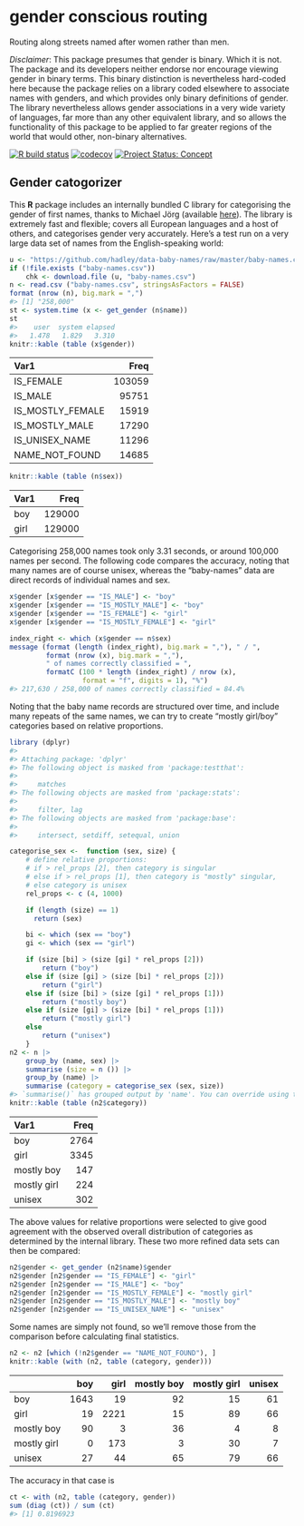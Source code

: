 <!-- README.md is generated from README.Rmd. Please edit that file -->

# gender conscious routing

Routing along streets named after women rather than men.

*Disclaimer*: This package presumes that gender is binary. Which it is
not. The package and its developers neither endorse nor encourage
viewing gender in binary terms. This binary distinction is nevertheless
hard-coded here because the package relies on a library coded elsewhere
to associate names with genders, and which provides only binary
definitions of gender. The library nevertheless allows gender
associations in a very wide variety of languages, far more than any
other equivalent library, and so allows the functionality of this
package to be applied to far greater regions of the world that would
other, non-binary alternatives.

<!-- badges: start -->

[![R build
status](https://github.com/mpadge/gender-conscious-routing/workflows/R-CMD-check/badge.svg)](https://github.com/mpadge/gender-conscious-routing/actions?query=workflow%3AR-CMD-check)
[![codecov](https://codecov.io/gh/mpadge/gender-conscious-routing/branch/master/graph/badge.svg)](https://codecov.io/gh/mpadge/gender-conscious-routing)
[![Project Status:
Concept](http://www.repostatus.org/badges/latest/concept.svg)](http://www.repostatus.org/#concept)
<!-- badges: end -->

## Gender catogorizer

This **R** package includes an internally bundled C library for
categorising the gender of first names, thanks to Michael Jörg
(available [here](https://www.heise.de/ct/ftp/07/17/182/)). The library
is extremely fast and flexible; covers all European languages and a host
of others, and categorises gender very accurately. Here’s a test run on
a very large data set of names from the English-speaking world:

``` r
u <- "https://github.com/hadley/data-baby-names/raw/master/baby-names.csv"
if (!file.exists ("baby-names.csv"))
    chk <- download.file (u, "baby-names.csv")
n <- read.csv ("baby-names.csv", stringsAsFactors = FALSE)
format (nrow (n), big.mark = ",")
#> [1] "258,000"
st <- system.time (x <- get_gender (n$name))
st
#>    user  system elapsed 
#>   1.478   1.829   3.310
knitr::kable (table (x$gender))
```

| Var1             |   Freq |
|:-----------------|-------:|
| IS_FEMALE        | 103059 |
| IS_MALE          |  95751 |
| IS_MOSTLY_FEMALE |  15919 |
| IS_MOSTLY_MALE   |  17290 |
| IS_UNISEX_NAME   |  11296 |
| NAME_NOT_FOUND   |  14685 |

``` r
knitr::kable (table (n$sex))
```

| Var1 |   Freq |
|:-----|-------:|
| boy  | 129000 |
| girl | 129000 |

Categorising 258,000 names took only 3.31 seconds, or around 100,000
names per second. The following code compares the accuracy, noting that
many names are of course unisex, whereas the “baby-names” data are
direct records of individual names and sex.

``` r
x$gender [x$gender == "IS_MALE"] <- "boy"
x$gender [x$gender == "IS_MOSTLY_MALE"] <- "boy"
x$gender [x$gender == "IS_FEMALE"] <- "girl"
x$gender [x$gender == "IS_MOSTLY_FEMALE"] <- "girl"

index_right <- which (x$gender == n$sex)
message (format (length (index_right), big.mark = ","), " / ",
         format (nrow (x), big.mark = ","),
         " of names correctly classified = ",
         formatC (100 * length (index_right) / nrow (x),
                  format = "f", digits = 1), "%")
#> 217,630 / 258,000 of names correctly classified = 84.4%
```

Noting that the baby name records are structured over time, and include
many repeats of the same names, we can try to create “mostly girl/boy”
categories based on relative proportions.

``` r
library (dplyr)
#> 
#> Attaching package: 'dplyr'
#> The following object is masked from 'package:testthat':
#> 
#>     matches
#> The following objects are masked from 'package:stats':
#> 
#>     filter, lag
#> The following objects are masked from 'package:base':
#> 
#>     intersect, setdiff, setequal, union

categorise_sex <-  function (sex, size) {
    # define relative proportions:
    # if > rel_props [2], then category is singular
    # else if > rel_props [1], then category is "mostly" singular,
    # else category is unisex
    rel_props <- c (4, 1000)

    if (length (size) == 1)
      return (sex)

    bi <- which (sex == "boy")
    gi <- which (sex == "girl")

    if (size [bi] > (size [gi] * rel_props [2]))
        return ("boy")
    else if (size [gi] > (size [bi] * rel_props [2]))
        return ("girl")
    else if (size [bi] > (size [gi] * rel_props [1]))
        return ("mostly boy")
    else if (size [gi] > (size [bi] * rel_props [1]))
        return ("mostly girl")
    else
        return ("unisex")
    }
n2 <- n |>
    group_by (name, sex) |>
    summarise (size = n ()) |>
    group_by (name) |>
    summarise (category = categorise_sex (sex, size))
#> `summarise()` has grouped output by 'name'. You can override using the `.groups` argument.
knitr::kable (table (n2$category))
```

| Var1        | Freq |
|:------------|-----:|
| boy         | 2764 |
| girl        | 3345 |
| mostly boy  |  147 |
| mostly girl |  224 |
| unisex      |  302 |

The above values for relative proportions were selected to give good
agreement with the observed overall distribution of categories as
determined by the internal library. These two more refined data sets can
then be compared:

``` r
n2$gender <- get_gender (n2$name)$gender
n2$gender [n2$gender == "IS_FEMALE"] <- "girl"
n2$gender [n2$gender == "IS_MALE"] <- "boy"
n2$gender [n2$gender == "IS_MOSTLY_FEMALE"] <- "mostly girl"
n2$gender [n2$gender == "IS_MOSTLY_MALE"] <- "mostly boy"
n2$gender [n2$gender == "IS_UNISEX_NAME"] <- "unisex"
```

Some names are simply not found, so we’ll remove those from the
comparison before calculating final statistics.

``` r
n2 <- n2 [which (!n2$gender == "NAME_NOT_FOUND"), ]
knitr::kable (with (n2, table (category, gender)))
```

|             |  boy | girl | mostly boy | mostly girl | unisex |
|:------------|-----:|-----:|-----------:|------------:|-------:|
| boy         | 1643 |   19 |         92 |          15 |     61 |
| girl        |   19 | 2221 |         15 |          89 |     66 |
| mostly boy  |   90 |    3 |         36 |           4 |      8 |
| mostly girl |    0 |  173 |          3 |          30 |      7 |
| unisex      |   27 |   44 |         65 |          79 |     66 |

The accuracy in that case is

``` r
ct <- with (n2, table (category, gender))
sum (diag (ct)) / sum (ct)
#> [1] 0.8196923
```

